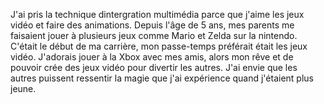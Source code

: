 J'ai pris la technique dintergration multimédia parce que j'aime les jeux vidéo et faire des animations. 
Depuis l'âge de 5 ans, mes parents me faisaient jouer à plusieurs jeux comme Mario et Zelda sur la nintendo. 
C'était le début de ma carrière, mon passe-temps préférait était les jeux vidéo.
J'adorais jouer à la Xbox avec mes amis, alors mon rêve et de pouvoir crée des jeux vidéo pour divertir les autres. J'ai envie que les autres puissent ressentir la magie que j'ai expérience quand j'étaient plus jeune.
